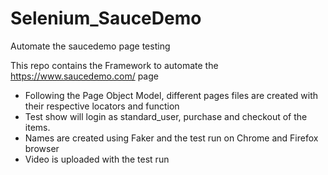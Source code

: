 # Selenium_SauceDemo
Automate the saucedemo page testing

This repo contains the Framework to automate the https://www.saucedemo.com/ page
- Following the Page Object Model, different pages files are created with their respective locators and function
- Test show will login as standard_user, purchase and checkout of the items.
- Names are created using Faker and the test run on Chrome and Firefox browser
- Video is uploaded with the test run
